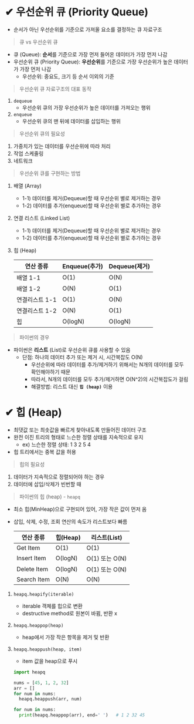 # ✔ 우선순위 큐 (Priority Queue)

- 순서가 아닌 우선순위를 기준으로 가져올 요소를 결정하는 큐 자료구조

> 큐 vs 우선순위 큐

- 큐 (Queue): **순서**를 기준으로 가장 먼저 들어온 데이터가 가장 먼저 나감
- 우선순위 큐 (Priority Queue): **우선순위**를 기준으로 가장 우선순위가 높은 데이터가 가장 먼저 나감
  - 우선순위: 중요도, 크기 등 순서 이외의 기준

> 우선순위 큐 자료구조의 대표 동작

1. `dequeue`
   - 우선순위 큐의 가장 우선순위가 높은 데이터를 가져오는 행위
2. `enqueue`
   - 우선순위 큐의 맨 뒤에 데이터를 삽입하는 행위

> 우선순위 큐의 필요성

1. 가중치가 있는 데이터를 우선순위에 따라 처리
2. 작업 스케줄링
3. 네트워크

> 우선순위 큐를 구현하는 방법

1. 배열 (Array)
   
   - 1-1) 데이터를 제거(Dequeue)할 때 우선순위 별로 제거하는 경우
   - 1-2) 데이터를 추가(enqueue)할 때 우선순위 별로 추가하는 경우

2. 연결 리스트 (Linked List)
   
   - 1-1) 데이터를 제거(Dequeue)할 때 우선순위 별로 제거하는 경우
   - 1-2) 데이터를 추가(enqueue)할 때 우선순위 별로 추가하는 경우

3. 힙 (Heap)
   
   | 연산 종류     | Enqueue(추가) | Dequeue(제거) |
   | --------- | ----------- | ----------- |
   | 배열 1-1    | O(1)        | O(N)        |
   | 배열 1-2    | O(N)        | O(1)        |
   | 연결리스트 1-1 | O(1)        | O(N)        |
   | 연결리스트 1-2 | O(N)        | O(1)        |
   | 힙         | O(logN)     | O(logN)     |

> 파이썬의 경우

- 파이썬은 **리스트** (List)로 우선순위 큐를 사용할 수 있음
  - 단점: 하나의 데이터 추가 또는 제거 시, 시간복잡도 O(N)
    - 우선순위에 따라 데이터를 추가/제거하기 위해서는 N개의 데이터를 모두 확인해야하기 때문
    - 따라서, N개의 데이터를 모두 추가/제거하면 O(N^2)의 시간복잡도가 걸림
    - 해결방법: 리스트 대신 **`힙 (heap)`** 이용

# ✔ 힙 (Heap)

- 최댓값 또는 최솟값을 빠르게 찾아내도록 만들어진 데이터 구조
- 완전 이진 트리의 형태로 느슨한 정렬 상태를 지속적으로 유지
  - ex) 느슨한 정렬 상태: 1 3 2 5 4
- 힙 트리에서는 중복 값을 허용

> 힙의 필요성

1. 데이터가 지속적으로 정렬되어야 하는 경우
2. 데이터에 삽입/삭제가 빈번할 때

> 파이썬의 힙 (heap) - `heapq`

- 최소 힙(MinHeap)으로 구현되어 있어, 가장 작은 값이 먼저 옴

- 삽입, 삭제, 수정, 조회 연산의 속도가 리스트보다 빠름
  
  | 연산 종류       | 힙(Heap) | 리스트(List)    |
  | ----------- | ------- | ------------ |
  | Get Item    | O(1)    | O(1)         |
  | Insert Item | O(logN) | O(1) 또는 O(N) |
  | Delete Item | O(logN) | O(1) 또는 O(N) |
  | Search Item | O(N)    | O(N)         |

1. `heapq.heapify(iterable)`
   - iterable 객체를 힙으로 변환
   - destructive method로 원본이 바뀜, 반환 x
2. `heapq.heappop(heap)`
   - heap에서 가장 작은 항목을 제거 및 반환
3. `heapq.heappush(heap, item)`
   - item 값을 heap으로 푸시

    ```python
    import heapq

    nums = [45, 1, 2, 32]
    arr = []
    for num in nums:
      heapq.heappush(arr, num)

    for num in nums:
      print(heapq.heappop(arr), end=' ')   # 1 2 32 45
    ```  